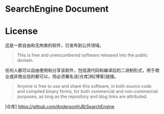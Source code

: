 # SearchEngine Document



# License

这是一款自由和无拘束的软件，已发布到公共领域。

> This is free and unencumbered software released into the public domain.

任何人都可以自由使用和分享该软件，包括源代码和编译后的二进制形式，用于商业或非商业目的都可以，但必须署名该[仓库]和[博客]链接。

> Anyone is free to use and share this software, in both source code and compiled binary forms, for both commercial and non-commercial purposes, as long as the repository and blog links are attributed.





[仓库] https://github.com/AndersonHJB/SearchEngine